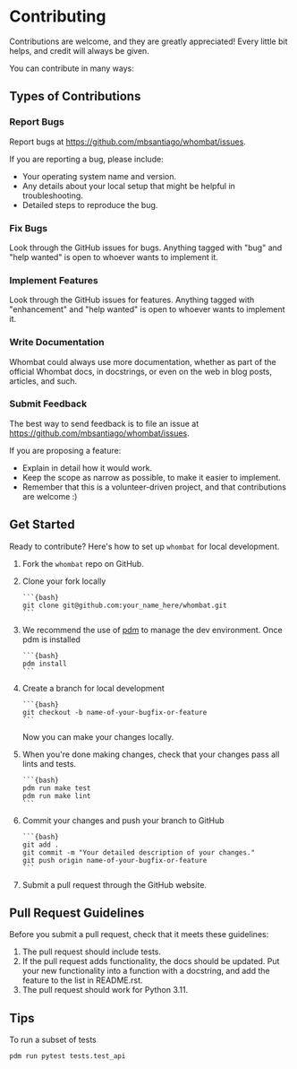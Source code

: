 # Contributing

Contributions are welcome, and they are greatly appreciated! Every little bit
helps, and credit will always be given.

You can contribute in many ways:

## Types of Contributions

### Report Bugs

Report bugs at <https://github.com/mbsantiago/whombat/issues>.

If you are reporting a bug, please include:

- Your operating system name and version.
- Any details about your local setup that might be helpful in troubleshooting.
- Detailed steps to reproduce the bug.

### Fix Bugs

Look through the GitHub issues for bugs. Anything tagged with "bug" and "help
wanted" is open to whoever wants to implement it.

### Implement Features

Look through the GitHub issues for features. Anything tagged with "enhancement"
and "help wanted" is open to whoever wants to implement it.

### Write Documentation

Whombat could always use more documentation, whether as part of the official
Whombat docs, in docstrings, or even on the web in blog posts, articles, and
such.

### Submit Feedback

The best way to send feedback is to file an issue at
<https://github.com/mbsantiago/whombat/issues>.

If you are proposing a feature:

- Explain in detail how it would work.
- Keep the scope as narrow as possible, to make it easier to implement.
- Remember that this is a volunteer-driven project, and that contributions are
  welcome :)

## Get Started

Ready to contribute? Here's how to set up `whombat` for local development.

1. Fork the `whombat` repo on GitHub.
2. Clone your fork locally

       ```{bash}
       git clone git@github.com:your_name_here/whombat.git
       ```

3. We recommend the use of [pdm](https://pdm-project.org/latest/) to manage the
   dev environment. Once pdm is installed

       ```{bash}
       pdm install
       ```

4. Create a branch for local development

       ```{bash}
       git checkout -b name-of-your-bugfix-or-feature
       ```

   Now you can make your changes locally.

5. When you're done making changes, check that your changes pass all lints and
   tests.

       ```{bash}
       pdm run make test
       pdm run make lint
       ```

6. Commit your changes and push your branch to GitHub

       ```{bash}
       git add .
       git commit -m "Your detailed description of your changes."
       git push origin name-of-your-bugfix-or-feature
       ```

7. Submit a pull request through the GitHub website.

## Pull Request Guidelines

Before you submit a pull request, check that it meets these guidelines:

1. The pull request should include tests.
2. If the pull request adds functionality, the docs should be updated. Put your
   new functionality into a function with a docstring, and add the feature to
   the list in README.rst.
3. The pull request should work for Python 3.11.

## Tips

To run a subset of tests

```{bash}
pdm run pytest tests.test_api
```
